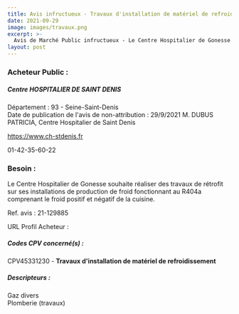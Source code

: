 ```yaml
---
title: Avis infructueux - Travaux d'installation de matériel de refroidissement
date: 2021-09-29
image: images/travaux.png
excerpt: >-
  Avis de Marché Public infructueux - Le Centre Hospitalier de Gonesse souhaite réaliser des travaux de rétrofit sur ses installations de production de froid fonctionnant au R404a comprenant le froid positif et négatif de la cuisine.
layout: post
---
```


### Acheteur Public :
##### Centre HOSPITALIER DE SAINT DENIS
Département : 93 - Seine-Saint-Denis<br/>
Date de publication de l'avis de non-attribution : 29/9/2021
M. DUBUS PATRICIA, Centre Hospitalier de Saint Denis

https://www.ch-stdenis.fr



01-42-35-60-22
### Besoin :

Le Centre Hospitalier de Gonesse souhaite réaliser des travaux de rétrofit sur ses installations de production de froid fonctionnant au R404a comprenant le froid positif et négatif de la cuisine.

Ref. avis : 21-129885

URL Profil Acheteur : 

##### Codes CPV concerné(s) :
CPV45331230 - **Travaux d'installation de matériel de refroidissement** <br/>

##### Descripteurs :
Gaz divers <br/>
Plomberie (travaux) <br/>
